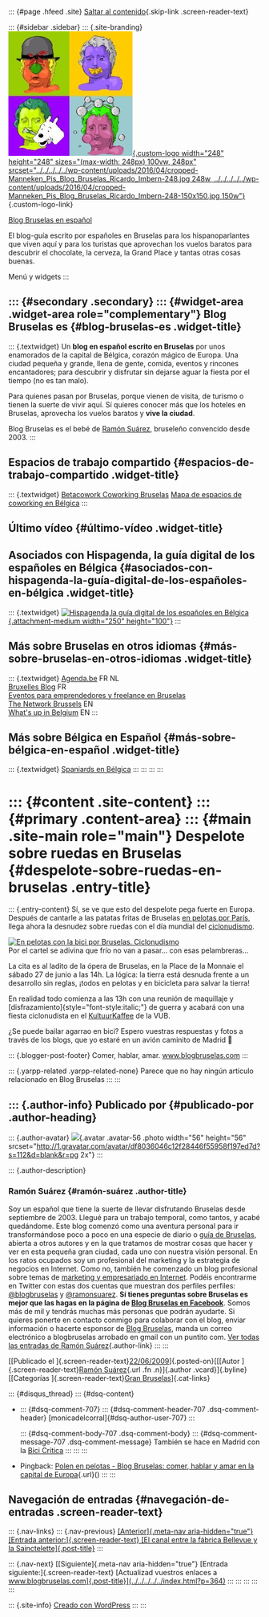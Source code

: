 ::: {#page .hfeed .site}
[Saltar al
contenido](../../../../../index.html?p=363#content){.skip-link
.screen-reader-text}

::: {#sidebar .sidebar}
::: {.site-branding}
[![](../../../../../wp-content/uploads/2016/04/cropped-Manneken_Pis_Blog_Bruselas_Ricardo_Imbern-248.jpg){.custom-logo
width="248" height="248" sizes="(max-width: 248px) 100vw, 248px"
srcset="../../../../../wp-content/uploads/2016/04/cropped-Manneken_Pis_Blog_Bruselas_Ricardo_Imbern-248.jpg 248w, ../../../../../wp-content/uploads/2016/04/cropped-Manneken_Pis_Blog_Bruselas_Ricardo_Imbern-248-150x150.jpg 150w"}](../../../../../index.html){.custom-logo-link}

[Blog Bruselas en español](../../../../../index.html)

El blog-guía escrito por españoles en Bruselas para los hispanoparlantes
que viven aquí y para los turistas que aprovechan los vuelos baratos
para descubrir el chocolate, la cerveza, la Grand Place y tantas otras
cosas buenas.

Menú y widgets
:::

::: {#secondary .secondary}
::: {#widget-area .widget-area role="complementary"}
Blog Bruselas es {#blog-bruselas-es .widget-title}
----------------

::: {.textwidget}
Un **blog en español escrito en Bruselas** por unos enamorados de la
capital de Bélgica, corazón mágico de Europa. Una ciudad pequeña y
grande, llena de gente, comida, eventos y rincones encantadores; para
descubrir y disfrutar sin dejarse aguar la fiesta por el tiempo (no es
tan malo).

Para quienes pasan por Bruselas, porque vienen de visita, de turismo o
tienen la suerte de vivir aquí. Sí quieres conocer más que los hoteles
en Bruselas, aprovecha los vuelos baratos y **vive la ciudad**.

Blog Bruselas es el bebé de [Ramón Suárez](http://www.ramonsuarez.com),
bruseleño convencido desde 2003.
:::

Espacios de trabajo compartido {#espacios-de-trabajo-compartido .widget-title}
------------------------------

::: {.textwidget}
[Betacowork Coworking Bruselas](http://www.betacowork.com) [Mapa de
espacios de coworking en Bélgica](http://coworkingbelgium.com)
:::

Último vídeo {#último-vídeo .widget-title}
------------

Asociados con Hispagenda, la guía digital de los españoles en Bélgica {#asociados-con-hispagenda-la-guía-digital-de-los-españoles-en-bélgica .widget-title}
---------------------------------------------------------------------

::: {.textwidget}
[![Hispagenda,la guía digital de los españoles en
Bélgica](../../../../../wp-content/uploads/2010/04/Hispagenda-250px.gif "Hispagenda, la guía digital de los españoles en Bélgica"){.attachment-medium
width="250" height="100"}](http://www.hispagenda.com)
:::

Más sobre Bruselas en otros idiomas {#más-sobre-bruselas-en-otros-idiomas .widget-title}
-----------------------------------

::: {.textwidget}
[Agenda.be](http://www.agenda.be) FR NL\
[Bruxelles Blog](http://www.bxlblog.be/) FR\
[Eventos para emprendedores y freelance en
Bruselas](http://www.betacowork.com/events/)\
[The Network
Brussels](http://groups.yahoo.com/group/TheNetworkBrussels/) EN\
[What\'s up in Belgium](http://www.whatsupin.be/) EN
:::

Más sobre Bélgica en Español {#más-sobre-bélgica-en-español .widget-title}
----------------------------

::: {.textwidget}
[Spaniards en Bélgica](http://www.spaniards.es/paises/belgica)
:::
:::
:::
:::

::: {#content .site-content}
::: {#primary .content-area}
::: {#main .site-main role="main"}
Despelote sobre ruedas en Bruselas {#despelote-sobre-ruedas-en-bruselas .entry-title}
==================================

::: {.entry-content}
Sí, se ve que esto del despelote pega fuerte en Europa. Después de
cantarle a las patatas fritas de Bruselas [en pelotas por
París](http://www.blogbruselas.com/2009/05/en-pelotas-por-las-calles-de-paris.html),
llega ahora la desnudez sobre ruedas con el día mundial del
[ciclonudismo](http://wiki.worldnakedbikeride.org/index.php?title=Brussels).

[![En pelotas con la bici por Bruselas.
Ciclonudismo](http://wiki.worldnakedbikeride.org/images/d/de/Cyclonudista2009_l%C3%A9a600.png)](http://wiki.worldnakedbikeride.org/images/d/de/Cyclonudista2009_l%C3%A9a600.png)\
Por el cartel se adivina que frío no van a pasar... con esas
pelambreras...

La cita es al ladito de la ópera de Bruselas, en la Place de la Monnaie
el sábado 27 de junio a las 14h. La lógica: la tierra está desnuda
frente a un desarrollo sin reglas, ¡todos en pelotas y en bicicleta para
salvar la tierra!

En realidad todo comienza a las 13h con una reunión de maquillaje y
[disfrazamiento]{style="font-style:italic;"} de guerra y acabará con una
fiesta ciclonudista en el [KultuurKaffee](http://www.vub.ac.be/cultuur/)
de la VUB.

¿Se puede bailar agarrao en bici? Espero vuestras respuestas y fotos a
través de los blogs, que yo estaré en un avión caminito de Madrid 🙂

::: {.blogger-post-footer}
Comer, hablar, amar. www.blogbruselas.com
:::

::: {.yarpp-related .yarpp-related-none}
Parece que no hay ningún artículo relacionado en Blog Bruselas
:::
:::

::: {.author-info}
Publicado por {#publicado-por .author-heading}
-------------

::: {.author-avatar}
![](http://1.gravatar.com/avatar/df8036046c12f28446f55958f197ed7d?s=56&d=blank&r=pg){.avatar
.avatar-56 .photo width="56" height="56"
srcset="http://1.gravatar.com/avatar/df8036046c12f28446f55958f197ed7d?s=112&d=blank&r=pg 2x"}
:::

::: {.author-description}
### Ramón Suárez {#ramón-suárez .author-title}

Soy un español que tiene la suerte de llevar disfrutando Bruselas desde
septiembre de 2003. Llegué para un trabajo temporal, como tantos, y
acabé quedándome. Este blog comenzó como una aventura personal para ir
transformándose poco a poco en una especie de diario o [guía de
Bruselas](../../../../../index.html), abierta a otros autores y en la
que tratamos de mostrar cosas que hacer y ver en esta pequeña gran
ciudad, cada uno con nuestra visión personal. En los ratos ocupados soy
un profesional del marketing y la estrategia de negocios en Internet.
Como no, también he comenzado un blog profesional sobre temas de
[marketing y empresariado en Internet](http://ramonsuarez.com). Podéis
encontrarme en Twitter con estas dos cuentas que muestran dos perfiles
perfiles: [\@blogbruselas](http://twitter.com/blogbruselas) y
[\@ramonsuarez](http://twitter.com/ramonsuarez). **Sí tienes preguntas
sobre Bruselas es mejor que las hagas en la página de [Blog Bruselas en
Facebook](http://www.facebook.com/blogbruselas)**. Somos más de mil y
tendrás muchas más personas que podrán ayudarte. Si quieres ponerte en
contacto conmigo para colaborar con el blog, enviar información o
hacerte esponsor de [Blog Bruselas](../../../../../index.html), manda un
correo electrónico a blogbruselas arrobado en gmail con un puntito com.
[Ver todas las entradas de Ramón
Suárez](../../../../2010/04/30/index.html?author=2){.author-link}
:::
:::

[[Publicado el
]{.screen-reader-text}[22/06/2009](../../../../../index.html?p=363)]{.posted-on}[[[Autor
]{.screen-reader-text}[Ramón
Suárez](../../../../2010/04/30/index.html?author=2){.url .fn
.n}]{.author .vcard}]{.byline}[[Categorías ]{.screen-reader-text}[Gran
Bruselas](../../../../category/gran-bruselas/index.html)]{.cat-links}

::: {#disqus_thread}
::: {#dsq-content}
-   ::: {#dsq-comment-707}
    ::: {#dsq-comment-header-707 .dsq-comment-header}
    [monicadelcorral]{#dsq-author-user-707}
    :::

    ::: {#dsq-comment-body-707 .dsq-comment-body}
    ::: {#dsq-comment-message-707 .dsq-comment-message}
    También se hace en Madrid con la [Bici
    Crítica](http://bicicritica.ourproject.org/web/ciclonudista)
    :::
    :::
    :::

-   Pingback: [Polen en pelotas - Blog Bruselas: comer, hablar y amar en
    la capital de
    Europa](http://www.blogbruselas.com/2009/10/polen-en-pelotas.html){.url}()
:::
:::

Navegación de entradas {#navegación-de-entradas .screen-reader-text}
----------------------

::: {.nav-links}
::: {.nav-previous}
[[Anterior]{.meta-nav aria-hidden="true"} [Entrada
anterior:]{.screen-reader-text} [El canal entre la fábrica Bellevue y la
Sainctelette]{.post-title}](../../../../../index.html?p=362)
:::

::: {.nav-next}
[[Siguiente]{.meta-nav aria-hidden="true"} [Entrada
siguiente:]{.screen-reader-text} [Actualizad vuestros enlaces a
www.blogbruselas.com]{.post-title}](../../../../../index.html?p=364)
:::
:::
:::
:::
:::

::: {.site-info}
[Creado con WordPress](https://es.wordpress.org/)
:::
:::

